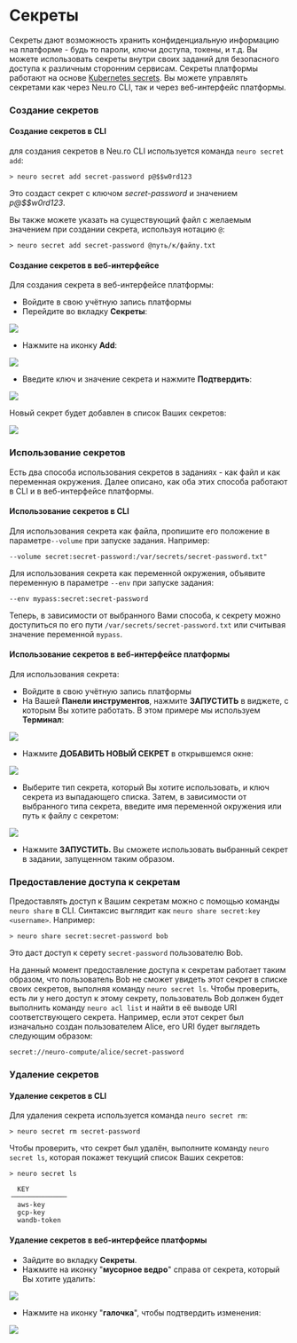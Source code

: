 # Секреты

Секреты дают возможность хранить конфиденциальную информацию на платформе - будь то пароли, ключи доступа, токены, и т.д. Вы можете использовать секреты внутри своих заданий для безопасного доступа к различным сторонним сервисам. Секреты платформы работают на основе [Kubernetes secrets](https://kubernetes.io/docs/concepts/configuration/secret/). Вы можете управлять секретами как через Neu.ro CLI, так и через веб-интерфейс платформы.

### Создание секретов

#### Создание секретов в CLI

для создания секретов в Neu.ro CLI используется команда `neuro secret add`:

```text
> neuro secret add secret-password p@$$w0rd123
```

Это создаст секрет с ключом _secret-password_ и значением _p@$$w0rd123_.

Вы также можете указать на существующий файл с желаемым значением при создании секрета, используя нотацию `@`:

```text
> neuro secret add secret-password @путь/к/файлу.txt
```

#### Создание секретов в веб-интерфейсе

Для создания секрета в веб-интерфейсе платформы:

* Войдите в свою учётную запись платформы
* Перейдите во вкладку **Секреты**:

![](../.gitbook/assets/image%20%2882%29.png)

* Нажмите на иконку **Add**:

![](../.gitbook/assets/image%20%2880%29.png)

* Введите ключ и значение секрета и нажмите **Подтвердить**:

![](../.gitbook/assets/image%20%2873%29.png)

Новый секрет будет добавлен в список Ваших секретов:

![](../.gitbook/assets/image%20%2869%29.png)

### Использование секретов

Есть два способа использования секретов в заданиях - как файл и как переменная окружения. Далее описано, как оба этих способа работают в CLI и в веб-интерфейсе платформы.

#### Использование секретов в CLI

Для использования секрета как файла, пропишите его положение в параметре`--volume` при запуске задания. Например:

```text
--volume secret:secret-password:/var/secrets/secret-password.txt"
```

Для использования секрета как переменной окружения, объявите переменную в параметре `--env` при запуске задания:

```text
--env mypass:secret:secret-password
```

Теперь, в зависимости от выбранного Вами способа, к секрету можно доступиться по его пути `/var/secrets/secret-password.txt` или считывая значение переменной `mypass`.

#### Использование секретов в веб-интерфейсе платформы

Для использования секрета:

* Войдите в свою учётную запись платформы 
* На Вашей **Панели инструментов**, нажмите **ЗАПУСТИТЬ** в виджете, с которым Вы хотите работать. В этом примере мы используем **Терминал**:

![](../.gitbook/assets/image%20%2878%29.png)

* Нажмите **ДОБАВИТЬ НОВЫЙ СЕКРЕТ** в открывшемся окне:

![](../.gitbook/assets/image%20%2865%29.png)

* Выберите тип секрета, который Вы хотите использовать, и ключ секрета из выпадающего списка. Затем, в зависимости от выбранного типа секрета, введите имя переменной окружения или путь к файлу с секретом:

![](../.gitbook/assets/image%20%2876%29.png)

* Нажмите **ЗАПУСТИТЬ.** Вы сможете использовать выбранный секрет в задании, запущенном таким образом.

### Предоставление доступа к секретам

Предоставлять доступ к Вашим секретам можно с помощью команды  `neuro share` в CLI. Синтаксис выглядит как `neuro share secret:key <username>`. Например:

```text
> neuro share secret:secret-password bob
```

Это даст доступ к серету `secret-password` пользователю Bob.

На данный момент предоставление доступа к секретам работает таким образом, что пользователь Bob не сможет увидеть этот секрет в списке своих секретов, выполняя команду `neuro secret ls`. Чтобы проверить, есть ли у него доступ к этому секрету, пользователь Bob должен будет выполнить команду `neuro acl list` и найти в её выводе URI соответствующего секрета. Например, если этот секрет был изначально создан пользователем Alice, его URI будет выглядеть следующим образом:

```text
secret://neuro-compute/alice/secret-password
```

### Удаление секретов

#### Удаление секретов в CLI

Для удаления секрета используется команда `neuro secret rm`:

```text
> neuro secret rm secret-password
```

Чтобы проверить, что секрет был удалён, выполните команду `neuro secret ls`, которая покажет текущий список Ваших секретов:

```text
> neuro secret ls

  KEY
╶─────────────╴
  aws-key
  gcp-key
  wandb-token
```

#### Удаление секретов в веб-интерфейсе платформы

* Зайдите во вкладку **Секреты**.
* Нажмите на иконку "**мусорное ведро**" справа от секрета, который Вы хотите удалить:

![](../.gitbook/assets/image%20%2864%29.png)

* Нажмите на иконку "**галочка**", чтобы подтвердить изменения:

![](../.gitbook/assets/image%20%2881%29.png)

